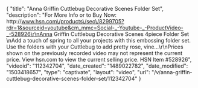 {
    "title": "Anna Griffin Cuttlebug Decorative Scenes Folder Set",
    "description": "For More Info or to Buy Now: http:\/\/www.hsn.com\/products\/seo\/8299705?rdr=1&sourceid=youtube&cm_mmc=Social-_-Youtube-_-ProductVideo-_-528926\r\nAnna Griffin Cuttlebug Decorative Scenes 4piece Folder Set \nAdd a touch of spring to all your projects with this embossing folder set. Use the folders with your Cuttlebug to add pretty rose, vine...\r\nPrices shown on the previously recorded video may not represent the current price.  View hsn.com to view the current selling price. HSN Item #528926",
    "videoid": "112342704",
    "date_created": "1489022782",
    "date_modified": "1503418657",
    "type": "captivate",
    "layout": "video",
    "url": "\/v\/anna-griffin-cuttlebug-decorative-scenes-folder-set\/112342704"
}